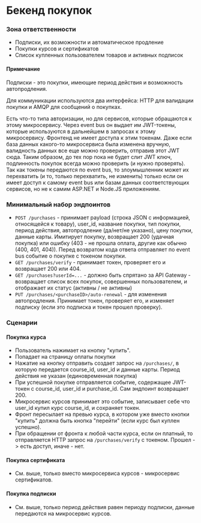 # Бекенд покупок

### Зона ответственности

- Подписки, их возможности и автоматическое продление
- Покупки курсов и сертификатов
- Список купленных пользователем товаров и активных подписок

#### Примечание

Подписки - это покупки, имеющие период действия и возможность автопродления.

Для коммуникации используются два интерфейса: HTTP для валидации покупки и AMQP для сообщений о покупках.

Есть что-то типа авторизации, но для сервисов, которые обращаются к этому микросервису. Через event bus он выдает им JWT-токены, которые используются в дальнейшем в запросах к этому микросервису. Фронтенд не имеет доступа к этим токенам. Даже если база данных какого-то микросервиса была изменена вручную, валидность данных все еще можно проверить, отправив этот JWT сюда. Таким образом, до тех пор пока не будет слит JWT ключ, подлинность покупок всегда можно проверить (и нужно проверять). Так как токены передаются по event bus, то злоумышленник может их перехватить (и то, только перехватить, не изменить) только если он имеет доступ к самому event bus или базам данных соответствующих сервисов, но не к самим ASP.NET и Node.JS приложениям.

### Минимальный набор эндпоинтов

- `POST /purchases` - принимает payload (строка JSON с информацией, относящейся к товару), user_id, название покупки, тип покупки, период действия, автопродление (да/нет/не указано), цену покупки, данные карты. Имитирует покупку, возвращает 200 (удачная покупка) или ошибку (403 - не прошла оплата, другие как обычно (400, 401, 404)). Перед возвратом кода ответа отправляет по event bus событие о покупке с токеном покупки.
- `GET /purchases/verify` - принимает токен, проверяет его и возвращает 200 или 404.
- `GET /purchases?userId=...` - должно быть спрятано за API Gateway - возвращает список всех покупок, совершенных пользователем, и отображает их статус (активны / не активны)
- `PUT /purchases/<purchaseID>/auto-renewal` - для изменения автопродления. Принимает токен, проверяет его, и изменяет подписку (если это подписка и токен прошел проверку).

### Сценарии

#### Покупка курса

- Пользователь нажимает на кнопку "купить".
- Попадает на страницу оплаты покупки
- Нажатие на кнопку отправить создает запрос на `/purchases/`, в которую передается course_id, user_id и данные карты. Период действия не указан (единовременная покупка)
- При успешной покупке отправляется событие, содержащее JWT-токен с course_id, user_id и purchase_id. Сам эндпоинт возвращает 200.
- Микросервис курсов принимает это событие, записывает себе что user_id купил курс course_id, и сохраняет токен.
- Фронт пересылает на превью курса, в котором уже вместо кнопки "купить" должна быть кнопка "перейти" (если курс был куплен успешно).
- При обращении от фронта к любой части курса, если он платный, то отправляется HTTP запрос на `/purchases/verify` с токеном. Прошел -> есть доступ, иначе - нет.

#### Покупка сертификата

- См. выше, только вместо микросервиса курсов - микросервис сертификатов.

#### Покупка подписки

- См. выше, только период действия равен периоду подписки, данные передаются на микросервис курсов.
